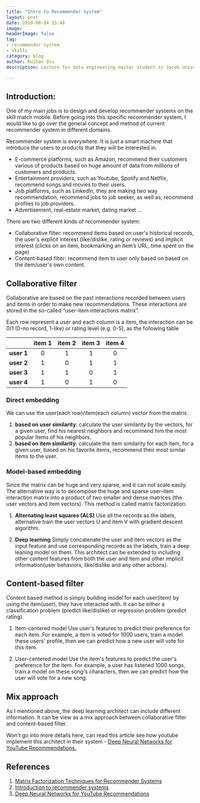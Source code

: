```yaml
---
title: "Intro to Recommender System"
layout: post
date: 2019-08-04 15:48
image:
headerImage: false
tag:
- recommender system
- skills
category: blog
author: Ruihao Qiu
description: Lecture for data engineering master student in Jacob Universi

---
```


<div class="breaker"></div>

## Introduction:

One of my main jobs is to design and develop recommender systems on the skill match mobile. Before going into this specific recommender system, I would like to go over the general concept and method of current recommender system in different domains.

Recommender system is everywhere. It is just a smart machine that introduce the users to products that they will be interested in.

- E-commerce platforms, such as Amazon, recommend their customers various of products based on huge amount of data from millions of customers and products.
- Entertainment providers, such as Youtube, Spotify and Netflix, recommend songs and movies to their users.
- Job platforms, such as LinkedIn, they are making two way recommendation, recommend jobs to job seeker, as well as, recommend profiles to job providers.
- Advertisement, real-estate market, dating market …

There are two different kinds of recommender system:

- Collaborative filter: recommend items based on user's historical records, the user's explicit interest (like/dislike, rating or reviews) and implicit interest (clicks on an item, bookmarking an item’s URL, time spent on the page)
- Content-based filter: recommend item to user only based on based on the item/user's own content.

## Collaborative filter
Collaborative are based on the past interactions recorded between users and items in order to make new recommendations. These interactions are stored in the so-called “user-item interactions matrix”.

Each row represent a user and each column is a item, the interaction can be 0/1 (0-no record, 1-like) or rating level (e.g. 0-5), as the following table

|       | item 1 | item 2 | item 3 | item 4 |
| :---: | :---: | :---:| :---: | :---: |
| **user 1**  |  0 |  1 |  1 |  0 |
| **user 2**  |  1 |  0 |  1 |  1 |
| **user 3**  |  1 |  1 |  0 |  1 |
| **user 4**  |  1 |  0 |  1 |  0 |

### Direct embedding
We can use the user(each row)/item(each column) vector from the matrix.
1. **based on user similarity**:
calculate the user similarity by the vectors, for a given user, find his nearest neighbors and recommend him the most popular items of his neighbors.
1. **based on item similarity**:
calculate the item similarity for each item, for a given user, based on his favorite items, recommend their most similar items to the user.

### Model-based embedding
Since the matrix can be huge and very sparse, and it can not scale easily. The alternative way is to decompose the huge and sparse user-item interaction matrix into a product of two smaller and dense matrices (the user vectors and item vectors). This method is called matrix factorization.

1. **Alternating least squares (ALS)**
Use all the records as the labels, alternative train the user vectors U and item V with gradient descent algorithm.

1. **Deep learning**
Simply concatenate the user and item vectors as the input feature and use corresponding records as the labels, train a deep leaning model on them.
This architect can be extended to including other content features from both the user and item and other implicit information(user behaviors, like/dislike and any other actions).

## Content-based filter
Content based method is simply building model for each user(item) by using the item(user), they have interacted with. It can be either a classification problem (predict like/dislike) or regression problem (predict rating).

1. Item-centered model
Use user's features to predict their preference for each item. For example, a item is voted for 1000 users, train a model these users' profile, then we can predict how a new user will vote for this item.

1. User-centered model
Use the item's features to predict the user's preference for the item. For example, a user has listened 1000 songs, train a model on these song's characters, then we can predict how the user will vote for a new song.

## Mix approach
As I mentioned above, the deep learning architect can include different information. It can be view as a mix approach between collaborative filter and content-based filter.

Won't go into more details here, can read this article see how youtube implement this architect in their system - [Deep Neural Networks for YouTube Recommendations.](https://static.googleusercontent.com/media/research.google.com/en//pubs/archive/45530.pdf)


## References
1. [Matrix Factorization Techniques for Recommender Systems](https://datajobs.com/data-science-repo/Recommender-Systems-[Netflix].pdf)
1. [Introduction to recommender systems](https://towardsdatascience.com/introduction-to-recommender-systems-6c66cf15ada)
1. [Deep Neural Networks for YouTube Recommendations](https://static.googleusercontent.com/media/research.google.com/en//pubs/archive/45530.pdf)
